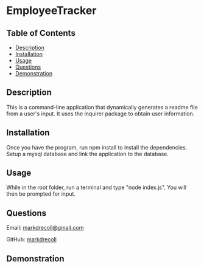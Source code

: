 # EmployeeTracker
  ## Table of Contents
   - [Description](#Description)
   - [Installation](#Installation)
   - [Usage](#Usage)
   - [Questions](#Questions)
   - [Demonstration](#Demonstration)
  ## Description
  This is a command-line application that dynamically generates a readme file from a user's input. It uses the inquirer package to obtain user information.
  ## Installation
  Once you have the program, run npm install to install the dependencies. Setup a mysql database and link the application to the database.
  ## Usage
  While in the root folder, run a terminal and type "node index.js". You will then be prompted for input.
  ## Questions
  Email: markdrecoll@gmail.com

  GitHub: [markdrecoll](https://github.com/markdrecoll/)
  ## Demonstration
